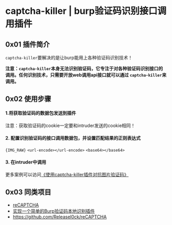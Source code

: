 # captcha-killer | burp验证码识别接口调用插件
## 0x01 插件简介
`captcha-killer`要解决的是让burp能用上各种验证码识别技术！

**注意：`captcha-killer`本身无法识别验证码，它专注于对各种验证码识别接口的调用。任何识别技术，只需要开放web调用api接口就可以通过
`captcha-killer`来调用。**

## 0x02 使用步骤

#### 1.将获取验证码的数据包发送到插件
注意：获取验证码的cookie一定要和intruder发送的cookie相同！
#### 2. 配置识别验证码的接口调用数据包，并设置匹配结果的正则表达式
`{IMG_RAW}`
`<url-encode></url-encode>`
`<base64></base64>`

#### 3. 在intruder中调用

更多案例可以访问[《使用captcha-killer插件对抗图片验证码》](http://gv7.me)

## 0x03 同类项目
* [reCAPTCHA](https://github.com/bit4woo/reCAPTCHA)
* [实现一个简单的Burp验证码本地识别插件](https://www.freebuf.com/articles/web/168679.html)
* https://github.com/Releasel0ck/reCAPTCHA